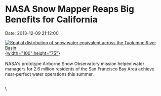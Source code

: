 NASA Snow Mapper Reaps Big Benefits for California
==================================================

Date: 2013-12-09 21:12:00

[![Spatial distribution of snow water equivalent across the Tuolumne
River
Basin](http://www.jpl.nasa.gov/images/earth/california/20131209/agu20131209-th.gif){width="100"
height="75"}](http://www.jpl.nasa.gov/news/news.cfm?release=2013-357&rn=news.xml&rst=3976)\
\
NASA\'s prototype Airborne Snow Observatory mission helped water
managers for 2.6 million residents of the San Francisco Bay Area achieve
near-perfect water operations this summer.

\
\
